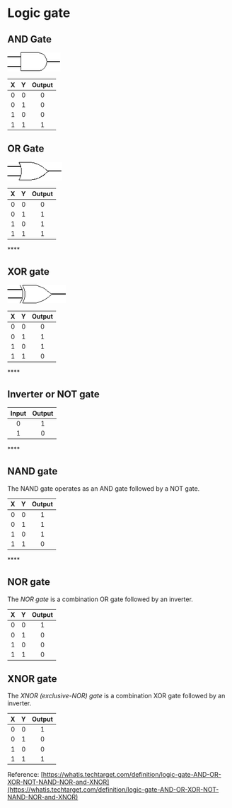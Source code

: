 # Logic gate

##  AND Gate

![](.gitbook/assets/image%20%2832%29.png)

| X | Y | Output |
| :---: | :---: | :---: |
| 0 | 0 | 0 |
| 0 | 1 | 0 |
| 1 | 0 | 0 |
| 1 | 1 | 1 |



##  **OR Gate**

![](.gitbook/assets/image%20%2822%29.png)

| X | Y | Output |
| :---: | :---: | :---: |
| 0 | 0 | 0 |
| 0 | 1 | 1 |
| 1 | 0 | 1 |
| 1 | 1 | 1 |

\*\*\*\*

##  **XOR gate**

![](.gitbook/assets/image%20%2840%29.png)

| X | Y | Output |
| :---: | :---: | :---: |
| 0 | 0 | 0 |
| 0 | 1 | 1 |
| 1 | 0 | 1 |
| 1 | 1 | 0 |

\*\*\*\*

##  **Inverter or NOT gate**

| Input | Output |
| :---: | :---: |
| 0 | 1 |
| 1 | 0 |

\*\*\*\*

##  **NAND gate**

The NAND gate operates as an AND gate followed by a NOT gate.

| X | Y | Output |
| :---: | :---: | :---: |
| 0 | 0 | 1 |
| 0 | 1 | 1 |
| 1 | 0 | 1 |
| 1 | 1 | 0 |

\*\*\*\*

##  **NOR gate**

 The _NOR gate_ is a combination OR gate followed by an inverter.

| X | Y | Output |
| :---: | :---: | :---: |
| 0 | 0 | 1 |
| 0 | 1 | 0 |
| 1 | 0 | 0 |
| 1 | 1 | 0 |



##  **XNOR gate**

 The _XNOR \(exclusive-NOR\) gate_ is a combination XOR gate followed by an inverter.

| X | Y | Output |
| :---: | :---: | :---: |
| 0 | 0 | 1 |
| 0 | 1 | 0 |
| 1 | 0 | 0 |
| 1 | 1 | 1 |



Reference: [https://whatis.techtarget.com/definition/logic-gate-AND-OR-XOR-NOT-NAND-NOR-and-XNOR](https://whatis.techtarget.com/definition/logic-gate-AND-OR-XOR-NOT-NAND-NOR-and-XNOR)

